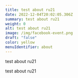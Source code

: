 ```yaml
---
title: test about ru21
date: 2022-12-04T20:02:05.306Z
summary: test about ru21
weight: 0
alt: test about ru21
image: /img/facebook-event.png
draft: "false"
color: yellow
menuIdentifier: about
---
```

test about ru21

test about ru21